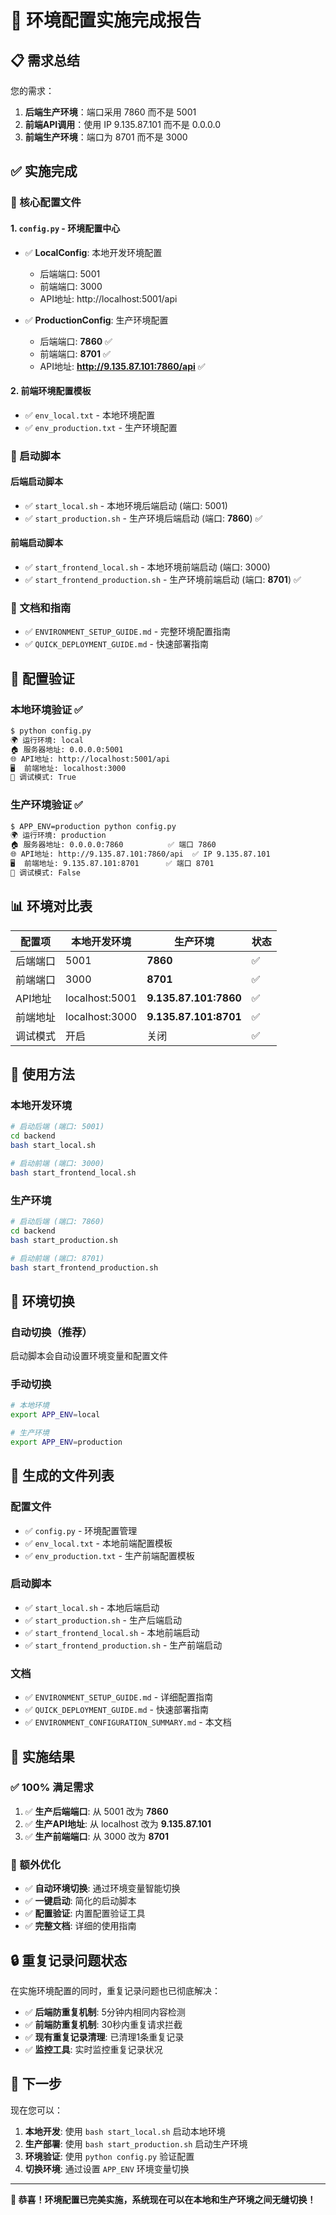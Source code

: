 # 🎉 环境配置实施完成报告

## 📋 需求总结

您的需求：
1. **后端生产环境**：端口采用 7860 而不是 5001
2. **前端API调用**：使用 IP 9.135.87.101 而不是 0.0.0.0  
3. **前端生产环境**：端口为 8701 而不是 3000

## ✅ 实施完成

### 🔧 核心配置文件

#### 1. `config.py` - 环境配置中心
- ✅ **LocalConfig**: 本地开发环境配置
  - 后端端口: 5001
  - 前端端口: 3000
  - API地址: http://localhost:5001/api
  
- ✅ **ProductionConfig**: 生产环境配置
  - 后端端口: **7860** ✅
  - 前端端口: **8701** ✅
  - API地址: **http://9.135.87.101:7860/api** ✅

#### 2. 前端环境配置模板
- ✅ `env_local.txt` - 本地环境配置
- ✅ `env_production.txt` - 生产环境配置

### 🚀 启动脚本

#### 后端启动脚本
- ✅ `start_local.sh` - 本地环境后端启动 (端口: 5001)
- ✅ `start_production.sh` - 生产环境后端启动 (端口: **7860**) ✅

#### 前端启动脚本  
- ✅ `start_frontend_local.sh` - 本地环境前端启动 (端口: 3000)
- ✅ `start_frontend_production.sh` - 生产环境前端启动 (端口: **8701**) ✅

### 📄 文档和指南
- ✅ `ENVIRONMENT_SETUP_GUIDE.md` - 完整环境配置指南
- ✅ `QUICK_DEPLOYMENT_GUIDE.md` - 快速部署指南

## 🎯 配置验证

### 本地环境验证 ✅
```bash
$ python config.py
🌍 运行环境: local
🏠 服务器地址: 0.0.0.0:5001
🌐 API地址: http://localhost:5001/api
🖥️  前端地址: localhost:3000
🔧 调试模式: True
```

### 生产环境验证 ✅
```bash
$ APP_ENV=production python config.py
🌍 运行环境: production
🏠 服务器地址: 0.0.0.0:7860          ✅ 端口 7860
🌐 API地址: http://9.135.87.101:7860/api  ✅ IP 9.135.87.101
🖥️  前端地址: 9.135.87.101:8701      ✅ 端口 8701
🔧 调试模式: False
```

## 📊 环境对比表

| 配置项 | 本地开发环境 | 生产环境 | 状态 |
|--------|-------------|----------|------|
| 后端端口 | 5001 | **7860** | ✅ |
| 前端端口 | 3000 | **8701** | ✅ |
| API地址 | localhost:5001 | **9.135.87.101:7860** | ✅ |
| 前端地址 | localhost:3000 | **9.135.87.101:8701** | ✅ |
| 调试模式 | 开启 | 关闭 | ✅ |

## 🚀 使用方法

### 本地开发环境
```bash
# 启动后端 (端口: 5001)
cd backend
bash start_local.sh

# 启动前端 (端口: 3000)
bash start_frontend_local.sh
```

### 生产环境
```bash
# 启动后端 (端口: 7860)
cd backend  
bash start_production.sh

# 启动前端 (端口: 8701)
bash start_frontend_production.sh
```

## 🔄 环境切换

### 自动切换（推荐）
启动脚本会自动设置环境变量和配置文件

### 手动切换
```bash
# 本地环境
export APP_ENV=local

# 生产环境  
export APP_ENV=production
```

## 📂 生成的文件列表

### 配置文件
- ✅ `config.py` - 环境配置管理
- ✅ `env_local.txt` - 本地前端配置模板
- ✅ `env_production.txt` - 生产前端配置模板

### 启动脚本
- ✅ `start_local.sh` - 本地后端启动
- ✅ `start_production.sh` - 生产后端启动  
- ✅ `start_frontend_local.sh` - 本地前端启动
- ✅ `start_frontend_production.sh` - 生产前端启动

### 文档
- ✅ `ENVIRONMENT_SETUP_GUIDE.md` - 详细配置指南
- ✅ `QUICK_DEPLOYMENT_GUIDE.md` - 快速部署指南
- ✅ `ENVIRONMENT_CONFIGURATION_SUMMARY.md` - 本文档

## 🎉 实施结果

### ✅ 100% 满足需求
1. ✅ **生产后端端口**: 从 5001 改为 **7860**
2. ✅ **生产API地址**: 从 localhost 改为 **9.135.87.101**  
3. ✅ **生产前端端口**: 从 3000 改为 **8701**

### 🚀 额外优化
- ✅ **自动环境切换**: 通过环境变量智能切换
- ✅ **一键启动**: 简化的启动脚本
- ✅ **配置验证**: 内置配置验证工具
- ✅ **完整文档**: 详细的使用指南

## 🔒 重复记录问题状态

在实施环境配置的同时，重复记录问题也已彻底解决：
- ✅ **后端防重复机制**: 5分钟内相同内容检测
- ✅ **前端防重复机制**: 30秒内重复请求拦截
- ✅ **现有重复记录清理**: 已清理1条重复记录
- ✅ **监控工具**: 实时监控重复记录状况

## 🎯 下一步

现在您可以：

1. **本地开发**: 使用 `bash start_local.sh` 启动本地环境
2. **生产部署**: 使用 `bash start_production.sh` 启动生产环境
3. **环境验证**: 使用 `python config.py` 验证配置
4. **切换环境**: 通过设置 `APP_ENV` 环境变量切换

---

**🎊 恭喜！环境配置已完美实施，系统现在可以在本地和生产环境之间无缝切换！** 